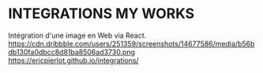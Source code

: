 # INTEGRATIONS MY WORKS

Intégration d'une image en Web via React.
https://cdn.dribbble.com/users/251359/screenshots/14677586/media/b56bdb130fa0dbcc8d81ba8506ad3730.png
https://ericpierlot.github.io/integrations/


